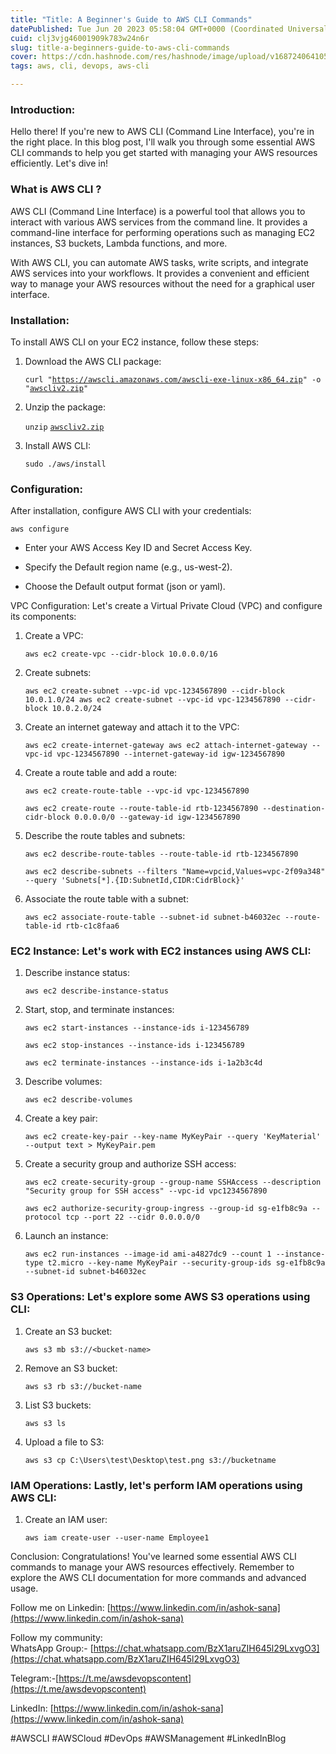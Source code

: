 ```yaml
---
title: "Title: A Beginner's Guide to AWS CLI Commands"
datePublished: Tue Jun 20 2023 05:58:04 GMT+0000 (Coordinated Universal Time)
cuid: clj3vjg46001909k783w24n6r
slug: title-a-beginners-guide-to-aws-cli-commands
cover: https://cdn.hashnode.com/res/hashnode/image/upload/v1687240641058/e33644f6-d85c-4427-b7c2-cb05b313e838.png
tags: aws, cli, devops, aws-cli

---
```


### Introduction:

Hello there! If you're new to AWS CLI (Command Line Interface), you're in the right place. In this blog post, I'll walk you through some essential AWS CLI commands to help you get started with managing your AWS resources efficiently. Let's dive in!

### What is AWS CLI ?

AWS CLI (Command Line Interface) is a powerful tool that allows you to interact with various AWS services from the command line. It provides a command-line interface for performing operations such as managing EC2 instances, S3 buckets, Lambda functions, and more.

With AWS CLI, you can automate AWS tasks, write scripts, and integrate AWS services into your workflows. It provides a convenient and efficient way to manage your AWS resources without the need for a graphical user interface.

### Installation:

To install AWS CLI on your EC2 instance, follow these steps:

1. Download the AWS CLI package:
    
    `curl "`[`https://awscli.amazonaws.com/awscli-exe-linux-x86_64.zip`](https://awscli.amazonaws.com/awscli-exe-linux-x86_64.zip)`" -o "`[`awscliv2.zip`](http://awscliv2.zip)`"`
    
2. Unzip the package:
    
    `unzip` [`awscliv2.zip`](http://awscliv2.zip)
    
3. Install AWS CLI:
    
    `sudo ./aws/install`
    

### Configuration:

After installation, configure AWS CLI with your credentials:

`aws configure`

* Enter your AWS Access Key ID and Secret Access Key.
    
* Specify the Default region name (e.g., us-west-2).
    
* Choose the Default output format (json or yaml).
    

VPC Configuration: Let's create a Virtual Private Cloud (VPC) and configure its components:

1. Create a VPC:
    
    `aws ec2 create-vpc --cidr-block 10.0.0.0/16`
    
2. Create subnets:
    
    `aws ec2 create-subnet --vpc-id vpc-1234567890 --cidr-block 10.0.1.0/24 aws ec2 create-subnet --vpc-id vpc-1234567890 --cidr-block 10.0.2.0/24`
    
3. Create an internet gateway and attach it to the VPC:
    
    `aws ec2 create-internet-gateway aws ec2 attach-internet-gateway --vpc-id vpc-1234567890 --internet-gateway-id igw-1234567890`
    
4. Create a route table and add a route:
    
    `aws ec2 create-route-table --vpc-id vpc-1234567890`
    
    `aws ec2 create-route --route-table-id rtb-1234567890 --destination-cidr-block 0.0.0.0/0 --gateway-id igw-1234567890`
    
5. Describe the route tables and subnets:
    
    `aws ec2 describe-route-tables --route-table-id rtb-1234567890`
    
    `aws ec2 describe-subnets --filters "Name=vpcid,Values=vpc-2f09a348" --query 'Subnets[*].{ID:SubnetId,CIDR:CidrBlock}'`
    
6. Associate the route table with a subnet:
    
    `aws ec2 associate-route-table --subnet-id subnet-b46032ec --route-table-id rtb-c1c8faa6`
    

### EC2 Instance: Let's work with EC2 instances using AWS CLI:

1. Describe instance status:
    
    `aws ec2 describe-instance-status`
    
2. Start, stop, and terminate instances:
    
    `aws ec2 start-instances --instance-ids i-123456789`
    
    `aws ec2 stop-instances --instance-ids i-123456789`
    
    `aws ec2 terminate-instances --instance-ids i-1a2b3c4d`
    
3. Describe volumes:
    
    `aws ec2 describe-volumes`
    
4. Create a key pair:
    
    `aws ec2 create-key-pair --key-name MyKeyPair --query 'KeyMaterial' --output text > MyKeyPair.pem`
    
5. Create a security group and authorize SSH access:
    
    `aws ec2 create-security-group --group-name SSHAccess --description "Security group for SSH access" --vpc-id vpc1234567890`
    
    `aws ec2 authorize-security-group-ingress --group-id sg-e1fb8c9a --protocol tcp --port 22 --cidr 0.0.0.0/0`
    
6. Launch an instance:
    
    `aws ec2 run-instances --image-id ami-a4827dc9 --count 1 --instance-type t2.micro --key-name MyKeyPair --security-group-ids sg-e1fb8c9a --subnet-id subnet-b46032ec`
    

### S3 Operations: Let's explore some AWS S3 operations using CLI:

1. Create an S3 bucket:
    
    `aws s3 mb s3://<bucket-name>`
    
2. Remove an S3 bucket:
    
    `aws s3 rb s3://bucket-name`
    
3. List S3 buckets:
    
    `aws s3 ls`
    
4. Upload a file to S3:
    
    `aws s3 cp C:\Users\test\Desktop\test.png s3://bucketname`
    

### IAM Operations: Lastly, let's perform IAM operations using AWS CLI:

1. Create an IAM user:
    
    `aws iam create-user --user-name Employee1`
    

Conclusion: Congratulations! You've learned some essential AWS CLI commands to manage your AWS resources effectively. Remember to explore the AWS CLI documentation for more commands and advanced usage.

Follow me on Linkedin: [https://www.linkedin.com/in/ashok-sana](https://www.linkedin.com/in/ashok-sana)

Follow my community:  
WhatsApp Group:- [https://chat.whatsapp.com/BzX1aruZIH645l29LxvgO3](https://chat.whatsapp.com/BzX1aruZIH645l29LxvgO3)

Telegram:-[https://t.me/awsdevopscontent](https://t.me/awsdevopscontent)

LinkedIn: [https://www.linkedin.com/in/ashok-sana](https://www.linkedin.com/in/ashok-sana)

#AWSCLI #AWSCloud #DevOps #AWSManagement #LinkedInBlog